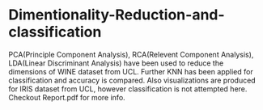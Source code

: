 # Dimentionality-Reduction-and-classification
PCA(Principle Component Analysis), RCA(Relevent Component Analysis), LDA(Linear Discriminant Analysis) have been used to reduce the dimensions of WINE dataset from UCL. Further KNN has been applied for classification and accuracy is compared.
Also visualizations are produced for IRIS dataset from UCL, however classification is not attempted here.
Checkout Report.pdf for more info.
